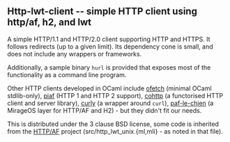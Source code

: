 ## Http-lwt-client -- simple HTTP client using http/af, h2, and lwt

A simple HTTP/1.1 and HTTP/2.0 client supporting HTTP and HTTPS. It follows
redirects (up to a given limit). Its dependency cone is small, and does not
include any wrappers or frameworks.

Additionally, a sample binary `hurl` is provided that exposes most of the
functionality as a command line program.

Other HTTP clients developed in OCaml include
[ofetch](https://github.com/cfcs/ofetch/) (minimal OCaml stdlib-only),
[piaf](https://github.com/anmonteiro/piaf) (HTTP 1 and HTTP 2 support),
[cohttp](https://github.com/mirage/ocaml-cohttp) (a functorised HTTP client and
server library), [curly](https://github.com/rgrinberg/curly) (a wrapper around
`curl`), [paf-le-chien](https://github.com/dinosaure/paf-le-chien) (a MirageOS
layer for HTTP/AF and H2) - but they didn't fit our needs.

This is distributed under the 3 clause BSD license, some code is inherited from
the [HTTP/AF](https://github.com/inhabitedtype/httpaf) project
(src/http_lwt_unix.{ml,mli} - as noted in that file).